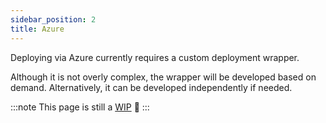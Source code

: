 ```yaml
---
sidebar_position: 2
title: Azure
---
```


Deploying via Azure currently requires a custom deployment wrapper.

Although it is not overly complex, the wrapper will be developed based on demand. Alternatively, it can be developed independently if needed.

:::note
This page is still a [WIP](https://github.com/vramework/vramework.io/issues/2)
 🚧
:::